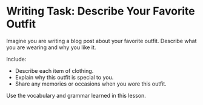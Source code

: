 <!-- content/Level2/Lesson2/writing/writing-task.md -->

# Writing Task: Describe Your Favorite Outfit

Imagine you are writing a blog post about your favorite outfit. Describe what you are wearing and why you like it.

Include:
- Describe each item of clothing.
- Explain why this outfit is special to you.
- Share any memories or occasions when you wore this outfit.

Use the vocabulary and grammar learned in this lesson.

